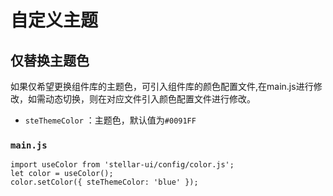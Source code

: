 # 自定义主题

## 仅替换主题色
如果仅希望更换组件库的主题色，可引入组件库的颜色配置文件,在main.js进行修改，如需动态切换，则在对应文件引入颜色配置文件进行修改。
- `steThemeColor` ：主题色，默认值为`#0091FF`
### `main.js`

```
import useColor from 'stellar-ui/config/color.js';
let color = useColor();
color.setColor({ steThemeColor: 'blue' });
```
